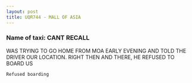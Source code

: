 ```yaml
---
layout: post
title: UQR744 - MALL OF ASIA
---
```


### Name of taxi: CANT RECALL

WAS TRYING TO GO HOME FROM MOA EARLY EVENING AND TOLD THE DRIVER OUR LOCATION. RIGHT THEN AND THERE, HE REFUSED TO BOARD US

```Refused boarding```

